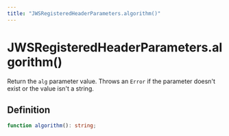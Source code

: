 ```yaml
---
title: "JWSRegisteredHeaderParameters.algorithm()"
---
```


# JWSRegisteredHeaderParameters.algorithm()

Return the `alg` parameter value. Throws an `Error` if the parameter doesn't exist or the value isn't a string.

## Definition

```ts
function algorithm(): string;
```
